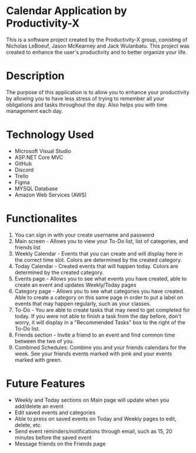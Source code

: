 # Calendar Application by Productivity-X
This is a software project created by the Productivity-X group, conisting of Nicholas LeBoeuf, Jason McKearney and Jack Wulanbatu. 
This project was created ​to enhance the user's productivity and to better organize your life.

# Description
The purpose of this application is to allow you to enhance your productivity by allowing you to have less stress of trying to remember all your obligations and tasks throughout the day. Also helps you with time management each day.

# Technology Used
- Microsoft Visual Studio​
- ASP.NET Core MVC​
- GitHub​
- Discord​
- Trello​
- Figma​
- MYSQL Database​
- Amazon Web Services (AWS)​

# Functionalites
1) You can sign in with your create username and password
2) Main screen - Allows you to view your To-Do list, list of categories, and friends list
3) Weekly Calendar - Events that you can create and will display here in the correct time slot. Colors are determined by the created category.
4) Today Calendar - Created events that will happen today. Colors are determined by the created category.
5) Events page - Allows you to see what events you have created, able to create an event and updates Weekly/Today pages
6) Category page - Allows you to see what categories you have created. Able to create a category on this same page in order to put a label on events that may happen regularly, such as your classes.
8) To-Do - You are able to create tasks that may need to get completed for today. If you were not able to finish a task from the day before, don't worry, it will display in a "Recommended Tasks" box to the right of the To-Do list.
9) Friends section - Invite a friend to an event and find common time between the two of you. 
10) Combined Schedules: Combine you and your friends calendars for the week. See your friends events marked with pink and your events marked with green.

# Future Features
- Weekly and Today sections on Main page will update when you add/delete an event
- Edit saved events and categories
- Able to press on saved events on Today and Weekly pages to edit, delete, etc.
- Send event reminders/notifications through email, such as 15, 20 minutes before the saved event
- Message friends on the Friends page
